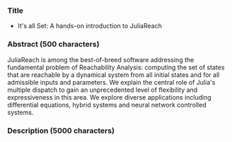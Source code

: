 ### Title

- It's all Set: A hands-on introduction to JuliaReach
 
### Abstract (500 characters)

JuliaReach is among the best-of-breed software addressing the fundamental problem of Reachability Analysis: computing the set of states that are reachable
by a dynamical system from all initial states and for all admissible inputs and parameters. We explain the central role of
Julia's multiple dispatch to gain an unprecedented level of flexibility and expressiveness in this area. We explore diverse applications including differential equations, hybrid systems and neural network controlled systems.

### Description (5000 characters)


